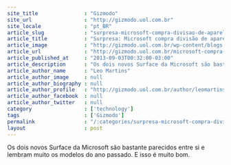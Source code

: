 ```yaml
---
site_title               : "Gizmodo"
site_url                 : "http://gizmodo.uol.com.br"
site_locale              : "pt_BR"
article_slug             : "surpresa-microsoft-compra-divisao-de-aparelhos-e-servicos-da-nokia-por-mais-de-uss-7-bilhoes"
article_title            : "Surpresa: Microsoft compra divisão de aparelhos e serviços da Nokia por mais de US$ 7 bilhões"
article_image            : "http://gizmodo.uol.com.br/wp-content/blogs.dir/8/files/2013/09/ku-xlarge-1.jpg"
article_url              : "http://gizmodo.uol.com.br/microsoft-compra-nokia/"
article_published_at     : "2013-09-03T00:32:00-03:00"
article_description      : "Os dois novos Surface da Microsoft são bastante parecidos entre si e lembram muito os modelos do ano passado. E isso é muito bom."
article_author_name      : "Leo Martins"
article_author_image     : null
article_author_biography : null
article_author_profile   : "http://gizmodo.uol.com.br/author/leomartins/"
article_author_facebook  : null
article_author_twitter   : null
category                 : ['technology']
tags                     : ['Gizmodo']
permalink                : "/:categories/surpresa-microsoft-compra-divisao-de-aparelhos-e-servicos-da-nokia-por-mais-de-uss-7-bilhoes/"
layout                   : post
---
```


Os dois novos Surface da Microsoft são bastante parecidos entre si e lembram muito os modelos do ano passado. E isso é muito bom.

